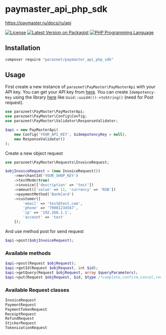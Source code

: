 # paymaster_api_php_sdk
https://paymaster.ru/docs/ru/api

[![License](https://img.shields.io/packagist/l/vinevax/steam-php-api.svg?style=flat-square)](https://packagist.org/packages/vinevax/steam-php-api)
[![Latest Version on Packagist](https://img.shields.io/packagist/v/parazeet/paymaster_api_php_sdk.svg?style=flat-square)](https://packagist.org/packages/parazeet/paymaster_api_php_sdk)
<a href="https://php.net"><img src="https://img.shields.io/packagist/php-v/parazeet/paymaster_api_php_sdk.svg?style=flat-square&colorB=%238892BF" alt="PHP Programming Language"></a>

## Installation

```bash
composer require "parazeet/paymaster_api_php_sdk"
```

## Usage

First create a new instance of `parazeet\PayMaster\PayMasterApi` with your API key.
You can get your API key from [here](https://paymaster.ru/cpl/currentusertokens).
You can create `Idempotency-Key` using the library [here](https://packagist.org/packages/ramsey/uuid) like `Uuid::uuid4())->toString()` (need for Post request).

```php
use parazeet\PayMaster\PayMasterApi;
use parazeet\PayMaster\Config\Config;
use parazeet\PayMaster\Validator\ResponseValidator;

$api = new PayMasterApi(
    new Config('YOUR_API_KEY', $idempotencyKey = null),
    new ResponseValidator()
);
```
Create a new object request
```php
use parazeet\PayMaster\Requests\InvoiceRequest;

$objInvoiceRequest = (new InvoiceRequest())
    ->merchantId('YOUR_SHOP_KEY')
    ->testMode(true)
    ->invoice(['description' => 'test'])
    ->amount(['value' => 11, 'currency' => 'RUB'])
    ->paymentMethod('BankCard')
    ->customer([
        'email' => 'test@test.com',
        'phone' => '79081234567',
        'ip' => '192.168.1.1',
        'account' => 'test'
    ]);
```
And use method post for send request
```php
$api->post($objInvoiceRequest);
```
### Available methods

```php
$api->post(Request $objRequest);
$api->getId(Request $objRequest, int $id);
$api->getQuery(Request $objRequest, array $queryParameters);
$api->put(Request $objRequest, $id, $type /*complete,confirm,cancel,revoke*/);
```
### Available Request classes
```php
InvoiceRequest
PaymentRequest
PaymentTokenRequest
ReceiptRequest
RefundRequest
StickerRequest
TokenizationRequest
```